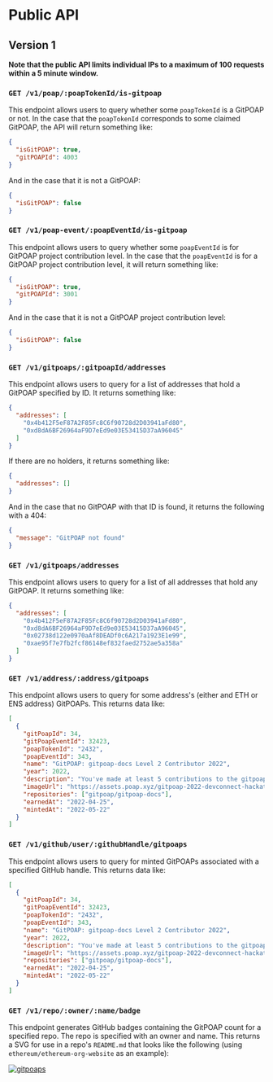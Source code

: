# Public API

## Version 1

**Note that the public API limits individual IPs to a
maximum of 100 requests within a 5 minute window.**

### `GET /v1/poap/:poapTokenId/is-gitpoap`

This endpoint allows users to query whether some `poapTokenId` is a GitPOAP or not.
In the case that the `poapTokenId` corresponds to some claimed GitPOAP, the API will return
something like:

```json
{
  "isGitPOAP": true,
  "gitPOAPId": 4003
}
```

And in the case that it is not a GitPOAP:

```json
{
  "isGitPOAP": false
}
```

### `GET /v1/poap-event/:poapEventId/is-gitpoap`

This endpoint allows users to query whether some `poapEventId` is for GitPOAP project
contribution level. In the case that the `poapEventId` is for a GitPOAP project contribution
level, it will return something like:

```json
{
  "isGitPOAP": true,
  "gitPOAPId": 3001
}
```

And in the case that it is not a GitPOAP project contribution level:

```json
{
  "isGitPOAP": false
}
```

### `GET /v1/gitpoaps/:gitpoapId/addresses`

This endpoint allows users to query for a list of addresses that hold a GitPOAP specified by ID. It returns something like:

```json
{
  "addresses": [
    "0x4b412F5eF87A2F85Fc8C6f90728d2D03941aFd80",
    "0xd8dA6BF26964aF9D7eEd9e03E53415D37aA96045"
  ]
}
```

If there are no holders, it returns something like:

```json
{
  "addresses": []
}
```

And in the case that no GitPOAP with that ID is found, it returns the following with a 404:

```json
{
  "message": "GitPOAP not found"
}
```

### `GET /v1/gitpoaps/addresses`

This endpoint allows users to query for a list of all addresses that hold any GitPOAP. It returns something like:

```json
{
  "addresses": [
    "0x4b412F5eF87A2F85Fc8C6f90728d2D03941aFd80",
    "0xd8dA6BF26964aF9D7eEd9e03E53415D37aA96045",
    "0x02738d122e0970aAf8DEADf0c6A217a1923E1e99",
    "0xae95f7e7fb2fcf86148ef832faed2752ae5a358a"
  ]
}
```

### `GET /v1/address/:address/gitpoaps`

This endpoint allows users to query for some address's (either and ETH or ENS
address) GitPOAPs. This returns data like:

```json
[
  {
    "gitPoapId": 34,
    "gitPoapEventId": 32423,
    "poapTokenId": "2432",
    "poapEventId": 343,
    "name": "GitPOAP: gitpoap-docs Level 2 Contributor 2022",
    "year": 2022,
    "description": "You've made at least 5 contributions to the gitpoap-docs project in 2022!",
    "imageUrl": "https://assets.poap.xyz/gitpoap-2022-devconnect-hackathon-gitpoap-team-contributor-2022-logo-1650466033470.png",
    "repositories": ["gitpoap/gitpoap-docs"],
    "earnedAt": "2022-04-25",
    "mintedAt": "2022-05-22"
  }
]
```

### `GET /v1/github/user/:githubHandle/gitpoaps`

This endpoint allows users to query for minted GitPOAPs associated with a specified GitHub handle. This returns data like:

```json
[
  {
    "gitPoapId": 34,
    "gitPoapEventId": 32423,
    "poapTokenId": "2432",
    "poapEventId": 343,
    "name": "GitPOAP: gitpoap-docs Level 2 Contributor 2022",
    "year": 2022,
    "description": "You've made at least 5 contributions to the gitpoap-docs project in 2022!",
    "imageUrl": "https://assets.poap.xyz/gitpoap-2022-devconnect-hackathon-gitpoap-team-contributor-2022-logo-1650466033470.png",
    "repositories": ["gitpoap/gitpoap-docs"],
    "earnedAt": "2022-04-25",
    "mintedAt": "2022-05-22"
  }
]
```

### `GET /v1/repo/:owner/:name/badge`

This endpoint generates GitHub badges containing the GitPOAP count for a specified repo. The repo is specified with an owner and name. This returns a SVG for use in a repo's `README.md` that looks like the following (using `ethereum/ethereum-org-website` as an example):

[![gitpoaps](https://public-api.gitpoap.io/v1/repo/seven-heaven/repo7/badge)](https://gitpoap.io/gh/ethereum/ethereum-org-website)
